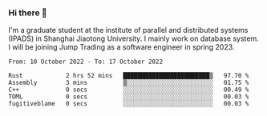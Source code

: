 ### Hi there 👋

I'm a graduate student at the institute of parallel and distributed systems (IPADS) in Shanghai Jiaotong University. I mainly work on database system. I will be joining Jump Trading as a software engineer in spring 2023.

<!--START_SECTION:waka-->

```text
From: 10 October 2022 - To: 17 October 2022

Rust            2 hrs 52 mins   ████████████████████████▒   97.70 %
Assembly        3 mins          ▒░░░░░░░░░░░░░░░░░░░░░░░░   01.75 %
C++             0 secs          ░░░░░░░░░░░░░░░░░░░░░░░░░   00.49 %
TOML            0 secs          ░░░░░░░░░░░░░░░░░░░░░░░░░   00.03 %
fugitiveblame   0 secs          ░░░░░░░░░░░░░░░░░░░░░░░░░   00.03 %
```

<!--END_SECTION:waka-->

<!--
**yqmmm/yqmmm** is a ✨ _special_ ✨ repository because its `README.md` (this file) appears on your GitHub profile.

Here are some ideas to get you started:

- 🔭 I’m currently working on ...
- 🌱 I’m currently learning ...
- 👯 I’m looking to collaborate on ...
- 🤔 I’m looking for help with ...
- 💬 Ask me about ...
- 📫 How to reach me: ...
- 😄 Pronouns: ...
- ⚡ Fun fact: ...
-->
